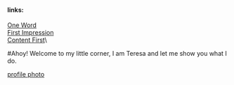 #### links:

[One Word](/one-word/01-one-word.md)\
[First Impression](/first-impression/02-first-impression.md)\
[Content First](/content-first/03-content-first.md)\

#Ahoy! Welcome to my little corner, I am Teresa and let me show you what I do.

[profile photo](tereza_28.5.jpg)